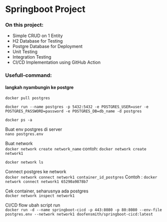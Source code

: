 # Springboot Project
### On this project:
- Simple CRUD on 1 Entity
- H2 Database for Testing
- Postgre Database for Deployment
- Unit Testing
- Integration Testing
- CI/CD Implementation using GitHub Action


### Usefull-command:
#### langkah nyambungin ke postgre
```docker pull postgres```

```docker run --name postgres -p 5432:5432 -e POSTGRES_USER=user -e POSTGRES_PASSWORD=password -e POSTGRES_DB=db_name -d postgres```

```docker ps -a```

Buat env postgres di server  
```nano postgres.env```

Buat network  
```docker network create network_name```
contoh: ```docker network create network1```

```docker network ls```

Connect postgres ke network  
```docker network connect network1 container_id_postgres```
Contoh : ```docker network connect network1 65290a9878b7```

Cek container, seharusnya ada postgres  
```docker network inspect network1```

CI/CD flow ubah script run  
```docker run -d --name springboot-cicd -p 443:8080 -p 80:8080 --env-file postgres.env --network network1 doofensmith/springboot-cicd:latest```
